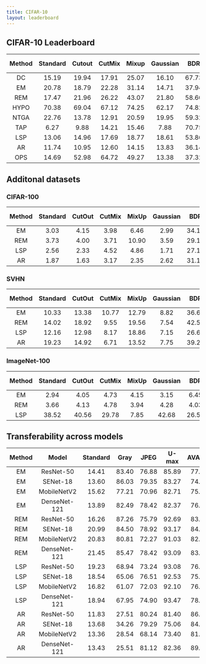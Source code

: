 ```yaml
---
title: CIFAR-10
layout: leaderboard
---
```


## **CIFAR-10 Leaderboard**

Method  | Standard | Cutout | CutMix | Mixup | Gaussian | BDR | Gray | JPEG | U-max | AVATAR | AT 
:----: | :----: | :----: | :----:  | :----: | :----: | :----: | :----: | :----: | :----: | :----: | :----:
DC      |   15.19   | 19.94 | 17.91 | 25.07 | 16.10  | 67.73 | 85.55 | 83.57 | 92.17|  82.10 | 76.85
EM      | 20.78 | 18.79 | 22.28 | 31.14 | 14.71 | 37.94 | 92.03 | 80.72 | 93.61 | 75.62 | 82.51 
REM     | 17.47 | 21.96 | 26.22 | 43.07 | 21.80 | 58.60 | 92.27 | 85.44 | 92.43 | 82.42 | 77.46 
HYPO    | 70.38 | 69.04 | 67.12 | 74.25 | 62.17 | 74.82 | 63.35 | 85.21 | 88.44 | 85.94 | 81.49 
NTGA    | 22.76 | 13.78 | 12.91 | 20.59 | 19.95 | 59.32 | 70.41 | 68.72 | 86.78 | 86.22 | 69.70 
TAP     | 6.27  | 9.88  | 14.21 | 15.46 | 7.88  | 70.75 | 11.01 | 84.08 | 79.05 | 87.75 | 79.92 
LSP     | 13.06 | 14.96 | 17.69 | 18.77 | 18.61 | 53.86 | 64.70 | 80.14 | 92.83 | 76.90 | 81.38 
AR      | 11.74 | 10.95 | 12.60 | 14.15 | 13.83 | 36.14 | 35.17 | 84.75 | 90.12 | 88.60 | 81.15 
OPS     | 14.69 | 52.98 | 64.72 | 49.27 | 13.38 | 37.32 | 19.88 | 78.48 | 77.99 | 66.16 | 14.95 

## **Additonal datasets**
### **CIFAR-100**

 Method | Standard | CutOut | CutMix | MixUp | Gaussian | BDR | Gray | JPEG | U-max
 :----: | :----: | :----:  | :----: | :----: | :----: | :----: | :----: | :----: | :----:
EM |3.03 |4.15 |3.98 |6.46 |2.99 |34.10 |59.14 |58.71| 68.81
REM |3.73 |4.00|3.71 |10.90 |3.59 |29.16 |57.47 |55.60 |67.72
LSP |2.56 |2.33 |4.52 |4.86 |1.71 |27.12 |39.45 |52.82 |68.31
AR |1.87 |1.63 |3.17 |2.35 |2.62 |31.15 |16.13 |54.73 |55.95

### **SVHN**

 Method | Standard | CutOut | CutMix | MixUp | Gaussian | BDR | Gray | JPEG | U-max
 :----: | :----: | :----:  | :----: | :----: | :----: | :----: | :----: | :----: | :----:
EM |10.33 |13.38 |10.77 |12.79 |8.82 |36.65| 65.66 |86.14 |90.24
REM |14.02 |18.92 |9.55 |19.56 |7.54 |42.52 |19.59 |90.58 |88.26
LSP |12.16 |12.98 |8.17 |18.86 |7.15 |26.67 |16.90 |84.06 |90.64
AR |19.23 |14.92 |6.71 |13.52 |7.75 |39.24 |10.00 |92.46 |90.07

### **ImageNet-100**

Method | Standard | CutOut | CutMix | MixUp | Gaussian | BDR | Gray | JPEG | U-max
 :----: | :----: | :----:  | :----: | :----: | :----: | :----: | :----: | :----: | :----:
EM |2.94 |4.05 |4.73 |4.15 |3.15 |6.45 |12.20 |31.73 |44.07
REM |3.66 |4.13 |4.78 |3.94 |4.28 |4.03 |3.95 |40.98 |42.14
LSP |38.52 |40.56 |29.78 |7.85 |42.68 |26.58 |25.18 |36.83 |63.28

## **Transferability across models**

Method | Model | Standard | Gray | JPEG  | U-max | AVATAR
 :----: | :----: | :----:  | :----: | :----: | :----: | :----:
EM | ResNet-50 |14.41 |83.40 |76.88 |85.89 |77.64
EM   |SENet-18 |13.60 |86.03 |79.35 |83.27 |74.22
EM |MobileNetV2 |15.62 |77.21 |70.96 |82.71 |75.62
EM |DenseNet-121 |13.89 |82.49 |78.42 |82.37 |76.69
REM | ResNet-50 | 16.26 | 87.26 |75.79 |92.69 |83.68
REM |SENet-18 |20.99 |84.50 |78.92 |93.17 |84.37
REM |MobileNetV2 |20.83 |80.81 |72.27 |91.03 |82.77
REM |DenseNet-121 |21.45 |85.47 |78.42 |93.09 |83.04
LSP |ResNet-50 |19.23 |68.94 |73.24 |93.08 |76.47
LSP|SENet-18 |18.54 |65.06 |76.51 |92.53 |75.19
LSP|MobileNetV2 |16.82 |61.07 |72.03 |92.10 |76.81
LSP|DenseNet-121 |18.94 |67.95 |74.90 |93.47 |78.22
AR | ResNet-50 |11.83 |27.51 |80.24 |81.40 |86.39
AR|SENet-18 |13.68 |34.26 |79.29 |75.06 |84.37
AR|MobileNetV2 |13.36 |28.54 |68.14 |73.40 |81.63
AR|DenseNet-121 |13.43 |25.51 |81.12 |82.36 |89.92
